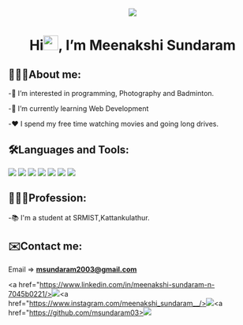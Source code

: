 <h1 align="center"><img src="https://media3.giphy.com/media/qgQUggAC3Pfv687qPC/giphy.gif"></h1>

<h1 align="center"> Hi<img src="https://c.tenor.com/nebZyl8oN7IAAAAi/wave-hello.gif" width=30px>, I’m Meenakshi Sundaram</h1>


## 🙋🏻‍♂️About me:

-👀 I’m interested in programming, Photography and Badminton.

-🌱 I’m currently learning Web Development

-❤️ I spend my free time watching movies and going long drives.

## 🛠Languages and Tools:
<p align="left">
  <img src="https://img.icons8.com/color/48/000000/html-5--v1.png">
  <img src="https://img.icons8.com/color/48/000000/css3.png">
  <img src="https://img.icons8.com/color/48/000000/bootstrap.png">
  <img src="https://img.icons8.com/color/48/000000/javascript--v1.png">
  <img src="https://img.icons8.com/fluency/48/000000/python.png">
  <img src="https://img.icons8.com/fluency/48/000000/mysql-logo.png">
  <img src="https://img.icons8.com/color/48/000000/git.png">
</p>

## 🧑🏻‍💼Profession:

-📚 I'm a student at SRMIST,Kattankulathur.

## ✉️Contact me:

Email => **msundaram2003@gmail.com**

<a href="https://www.linkedin.com/in/meenakshi-sundaram-n-7045b0221/><img src="https://img.icons8.com/color/48/000000/linkedin.png"></a><a href="https://www.instagram.com/meenakshi_sundaram__/><img src="https://img.icons8.com/fluency/48/000000/instagram-new.png"><a href="https://github.com/msundaram03><img src="https://img.icons8.com/color/48/domain.png"></a>
